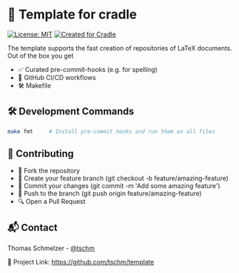 # 🧩 Template for cradle

[![License: MIT](https://img.shields.io/badge/License-MIT-yellow.svg)](LICENSE)
[![Created for Cradle](https://img.shields.io/badge/Created%20for-Cradle-blue?style=flat-square)](https://github.com/cvxgrp/cradle)

The template supports the fast creation of repositories of LaTeX documents.
Out of the box you get

* ✅ Curated pre-commit-hooks (e.g. for spelling)
* 🔄 GitHub CI/CD workflows
* 🛠️ Makefile

## 🛠️ Development Commands

```bash
make fmt     # Install pre-commit hooks and run them on all files
```

## 👥 Contributing

* 🍴 Fork the repository
* 🌿 Create your feature branch (git checkout -b feature/amazing-feature)
* 💾 Commit your changes (git commit -m 'Add some amazing feature')
* 🚢 Push to the branch (git push origin feature/amazing-feature)
* 🔍 Open a Pull Request

## 📬 Contact

Thomas Schmelzer - [@tschm](https://github.com/tschm)

🔗 Project Link: <https://github.com/tschm/template>
